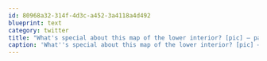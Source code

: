 ```yaml
---
id: 80968a32-314f-4d3c-a452-3a4118a4d492
blueprint: text
category: twitter
title: "What's special about this map of the lower interior? [pic] — path.com/p/D9k5s"
caption: 'What''s special about this map of the lower interior? [pic] — <a href="http://path.com/p/D9k5s" title="http://path.com/p/D9k5s" class="link link_untco">path.com/p/D9k5s</a>'
---
```


